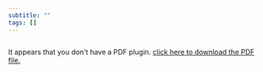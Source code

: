 ```yaml
---
subtitle: ""
tags: []
---
```


<div class="pdf-container ">
<object data="/Kaarthik.pdf"  type="application/pdf" style="width: 100%; height: 100%; display:block;" >
  <p>It appears that you don't have a PDF plugin. <a href="/Kaarthik.pdf">click here to
  download the PDF file.</a></p>
</object>
</div>

<style>
.pdf-container {
    height: 0;
    width: 100%;
    padding-bottom: 129.41%; /* 11/8.5 = 1.2941 */
    overflow: hidden;
    position: relative;
}

.pdf-container object {
    width: 100%;
    height: 100%;
    position: absolute;
    top: 0;
    left: 0;
}</style>
